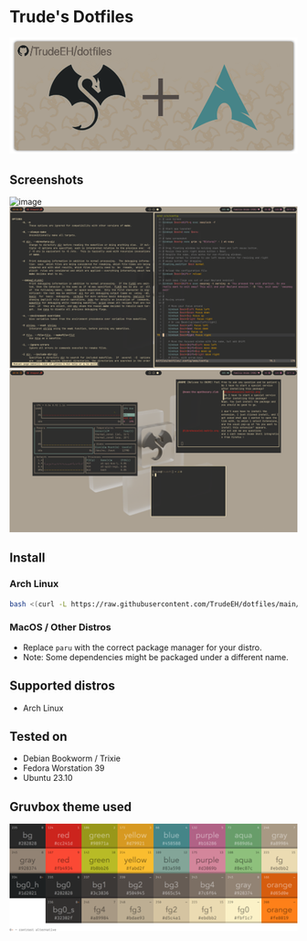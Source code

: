# Trude's Dotfiles

![banner](images/banner.png)

## Screenshots
![image](images/screenshot1.png)
![image](images/screenshot2.png)
![image](images/screenshot3.png)

## Install
### Arch Linux
```sh
bash <(curl -L https://raw.githubusercontent.com/TrudeEH/dotfiles/main/install.sh)
```
### MacOS / Other Distros
- Replace `paru` with the correct package manager for your distro.
- Note: Some dependencies might be packaged under a different name.

## Supported distros
- Arch Linux

## Tested on
- Debian Bookworm / Trixie
- Fedora Worstation 39
- Ubuntu 23.10

## Gruvbox theme used
![colors](images/gruvbox.png)
